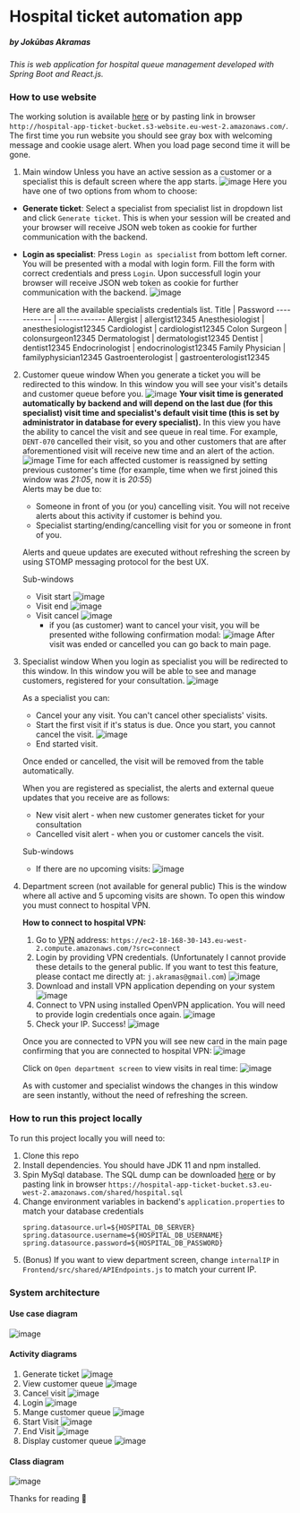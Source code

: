 # **Hospital ticket automation app**
##### by Jokūbas Akramas
_This is web application for hospital queue management developed with Spring Boot and React.js._
### How to use  website
The working solution is available [here](http://hospital-app-ticket-bucket.s3-website.eu-west-2.amazonaws.com/) or by pasting link in browser `http://hospital-app-ticket-bucket.s3-website.eu-west-2.amazonaws.com/`. The first time you run website you should see gray box with welcoming message and cookie usage alert. When you load page second time it will be gone.
1. Main window
Unless you have an active session as a customer or a specialist this is default screen where the app starts.
![image](https://user-images.githubusercontent.com/47061836/113435475-8ef5c080-93eb-11eb-87ce-755b352f9ba4.png)
Here you have one of two options from whom to choose:
- __Generate ticket__:  Select a specialist from specialist list in dropdown list and click `Generate ticket`. This is when your session will be created and your browser will receive JSON web token as cookie for further communication with the backend.
- __Login as specialist__:  Press `Login as specialist` from bottom left corner. You will be presented with a modal with login form. Fill the form with correct credentials and press `Login`. Upon successfull login your browser will receive JSON web token as cookie for further communication with the backend.
![image](https://user-images.githubusercontent.com/47061836/113436095-bbf6a300-93ec-11eb-9a7f-8f22268dd35e.png)
    
    Here are all the available specialists credentials list.
    Title | Password
    ------------ | -------------
    Allergist | allergist12345
    Anesthesiologist | anesthesiologist12345
    Cardiologist | cardiologist12345
    Colon Surgeon | colonsurgeon12345
    Dermatologist | dermatologist12345
    Dentist | dentist12345
    Endocrinologist | endocrinologist12345
    Family Physician | familyphysician12345
    Gastroenterologist | gastroenterologist12345

2. Customer queue window
    When you generate a ticket you will be redirected to this window. In this window you will see your visit's details and customer queue before you.
    ![image](https://user-images.githubusercontent.com/47061836/113437936-3ecd2d00-93f0-11eb-913e-8e016c031f73.png)
    __Your visit time is generated automatically by backend and will depend on the last due (for this specialist) visit time and specialist's default visit time (this is set by administrator in database for every specialist).__
    In this view you have the ability to cancel the visit and see queue in real time. For example, `DENT-070` cancelled their visit, so you and other customers that are after aforementioned visit will receive new time and an alert of the action. 
    ![image](https://user-images.githubusercontent.com/47061836/113437978-54425700-93f0-11eb-9e77-9ee1243ebd33.png)
    Time for each affected customer is reassigned by setting previous customer's time (for example, time when we first joined this window was *21:05*, now it is *20:55*)  
    Alerts may be due to:
    - Someone in front of you (or you) cancelling visit. You will not receive alerts about this activity if customer is behind you.
    - Specialist starting/ending/cancelling visit for you or someone in front of you.
    
    Alerts and queue updates are executed without refreshing the screen by using STOMP messaging protocol for the best UX.

    Sub-windows
    - Visit start
    ![image](https://user-images.githubusercontent.com/47061836/113438929-3fff5980-93f2-11eb-801d-c8513d601f22.png)
    - Visit end
    ![image](https://user-images.githubusercontent.com/47061836/113438945-48f02b00-93f2-11eb-9332-96f52cb9e6b0.png)
    - Visit cancel
    ![image](https://user-images.githubusercontent.com/47061836/113439030-6a511700-93f2-11eb-8fed-a598ad870141.png)
        - if you (as customer) want to cancel your visit, you will be presented withe following confirmation modal:
    ![image](https://user-images.githubusercontent.com/47061836/113439008-61604580-93f2-11eb-96f2-cff683e38a82.png)
    After visit was ended or cancelled you can go back to main page. 
    
3. Specialist window
    When you login as specialist you will be redirected to this window. In this window you will be able to see and manage customers, registered for your consultation.
    ![image](https://user-images.githubusercontent.com/47061836/113440632-7a1e2a80-93f5-11eb-9d7d-253a9208e916.png)
    
    As a specialist you can:
    - Cancel your any visit. You can't cancel other specialists' visits.
    - Start the first visit if it's status is due. Once you start, you cannot cancel the visit.
      ![image](https://user-images.githubusercontent.com/47061836/113441383-df265000-93f6-11eb-8056-6452d24f99b1.png)
    - End started visit. 
    
    Once ended or cancelled, the visit will be removed from the table automatically.

    When you are registered as specialist, the alerts and external queue updates that you receive are as follows:
    - New visit alert - when new customer generates ticket for your consultation
    - Cancelled visit alert - when you or customer cancels the visit.
    
    Sub-windows
    - If there are no upcoming visits:
    ![image](https://user-images.githubusercontent.com/47061836/113441423-f8c79780-93f6-11eb-8d54-0172ffdbbe08.png)
4. Department screen (not available for general public)
    This is the window where all active and 5 upcoming visits are shown. To open this window you must connect to hospital VPN.
    
    **How to connect to hospital VPN:**
    1. Go to [VPN](https://ec2-18-168-30-143.eu-west-2.compute.amazonaws.com/?src=connect) address: `https://ec2-18-168-30-143.eu-west-2.compute.amazonaws.com/?src=connect`
    2. Login by providing VPN credentials. (Unfortunately I cannot provide these details to the general public. If you want to test this feature, please contact me directly at: `j.akramas@gmail.com`)
    ![image](https://user-images.githubusercontent.com/47061836/113443411-9bcde080-93fa-11eb-9eae-28cce3d6c648.png)
    3. Download and install VPN application depending on your system
    ![image](https://user-images.githubusercontent.com/47061836/113443928-8b6a3580-93fb-11eb-9c03-7e4bea077481.png)
    4. Connect to VPN using installed OpenVPN application. You will need to provide login credentials once again. 
    ![image](https://user-images.githubusercontent.com/47061836/113444558-cae55180-93fc-11eb-83f1-3f08bd9a6495.png)
    5. Check your IP. Success!
    ![image](https://user-images.githubusercontent.com/47061836/113444609-e2243f00-93fc-11eb-8f3d-62debb76a65b.png)

    Once you are connected to VPN you will see new card in the main page confirming that you are connected to hospital VPN:
    ![image](https://user-images.githubusercontent.com/47061836/113444749-2b748e80-93fd-11eb-9008-da6e1df94756.png)
    
    Click on `Open department screen` to view visits in real time:
    ![image](https://user-images.githubusercontent.com/47061836/113445028-b6ee1f80-93fd-11eb-8afb-71bbfced5692.png)
    
    As with customer and specialist windows the changes in this window are seen instantly, without the need of refreshing the screen. 

### How to run this project locally
To run this project locally you will need to:
1. Clone this repo
2. Install dependencies. You should have JDK 11 and npm installed.
3. Spin MySql database. The SQL dump can be downloaded [here](https://hospital-app-ticket-bucket.s3.eu-west-2.amazonaws.com/shared/hospital.sql) or by pasting link in browser `https://hospital-app-ticket-bucket.s3.eu-west-2.amazonaws.com/shared/hospital.sql`
4. Change environment variables in backend's `application.properties` to match your database credentials
    ```
    spring.datasource.url=${HOSPITAL_DB_SERVER}
    spring.datasource.username=${HOSPITAL_DB_USERNAME}
    spring.datasource.password=${HOSPITAL_DB_PASSWORD}
    ```
5. (Bonus) If you want to view department screen, change `internalIP` in `Frontend/src/shared/APIEndpoints.js` to match your current IP.
### System architecture

#### Use case diagram
![image](https://user-images.githubusercontent.com/47061836/113449715-2288ba80-9407-11eb-9842-3a83669cfb9f.png)
#### Activity diagrams
1. Generate ticket
![image](https://user-images.githubusercontent.com/47061836/113449889-7abfbc80-9407-11eb-8cce-d8133fa14c8a.png)
2. View customer queue
![image](https://user-images.githubusercontent.com/47061836/113450046-cb371a00-9407-11eb-9bff-67fccd6382d8.png)
3. Cancel visit
![image](https://user-images.githubusercontent.com/47061836/113450092-e4d86180-9407-11eb-84c7-8ca960444f79.png)
4. Login
![image](https://user-images.githubusercontent.com/47061836/113450142-fc174f00-9407-11eb-869a-c45356b3ff5d.png)
5. Mange customer queue
![image](https://user-images.githubusercontent.com/47061836/113450184-10f3e280-9408-11eb-898e-81f5f740abe3.png)
6. Start Visit
![image](https://user-images.githubusercontent.com/47061836/113450217-1f41fe80-9408-11eb-9dcd-d7228677a789.png)
7. End Visit
![image](https://user-images.githubusercontent.com/47061836/113450247-2ec14780-9408-11eb-8006-b131afb4fb33.png)
8. Display customer queue
![image](https://user-images.githubusercontent.com/47061836/113450297-413b8100-9408-11eb-8225-04b5494e46dd.png)
#### Class diagram
![image](https://user-images.githubusercontent.com/47061836/113450598-e5252c80-9408-11eb-99c9-746bf1c3d881.png)

Thanks for reading :slightly_smiling_face:	
